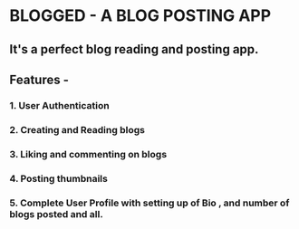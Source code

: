 
# BLOGGED - A BLOG POSTING APP

## It's a perfect blog reading and posting app.

## Features - 

### 1. User Authentication 
### 2. Creating and Reading blogs
### 3. Liking and commenting on blogs
### 4. Posting thumbnails
### 5. Complete User Profile with setting up of Bio , and number of blogs posted and all.



